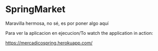 # SpringMarket
Maravilla hermosa, no sé, es por poner algo aquí

Para ver la aplicacion en ejecucion/To watch the application in action:

   https://mercadicospring.herokuapp.com/
